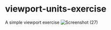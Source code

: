 # viewport-units-exercise
A simple viewport exercise
![Screenshot (27)](https://user-images.githubusercontent.com/85759426/141142961-93f17e1c-9451-4195-be47-eb0ebd327fcc.png)
